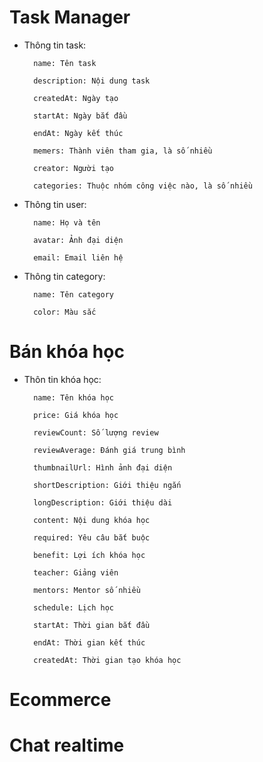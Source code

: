 # Task Manager

- Thông tin task:

        name: Tên task

        description: Nội dung task

        createdAt: Ngày tạo

        startAt: Ngày bắt đầu

        endAt: Ngày kết thúc

        memers: Thành viên tham gia, là số nhiều

        creator: Người tạo

        categories: Thuộc nhóm công việc nào, là số nhiều

- Thông tin user:

        name: Họ và tên

        avatar: Ảnh đại diện

        email: Email liên hệ

- Thông tin category:

        name: Tên category

        color: Màu sắc





# Bán khóa học

- Thôn tin khóa học:

        name: Tên khóa học

        price: Giá khóa học

        reviewCount: Số lượng review

        reviewAverage: Đánh giá trung bình

        thumbnailUrl: Hình ảnh đại diện

        shortDescription: Giới thiệu ngắn

        longDescription: Giới thiệu dài

        content: Nội dung khóa học

        required: Yêu câu bắt buộc

        benefit: Lợi ích khóa học

        teacher: Giảng viên

        mentors: Mentor số nhiều

        schedule: Lịch học

        startAt: Thời gian bắt đầu

        endAt: Thời gian kết thúc

        createdAt: Thời gian tạo khóa học




# Ecommerce

# Chat realtime